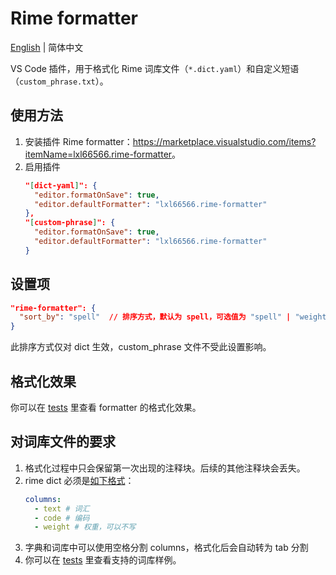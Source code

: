 # Rime formatter

[English](README-en.md) | 简体中文

VS Code 插件，用于格式化 Rime 词库文件（`*.dict.yaml`）和自定义短语（`custom_phrase.txt`）。

## 使用方法

1. 安装插件 Rime formatter：<https://marketplace.visualstudio.com/items?itemName=lxl66566.rime-formatter>。
2. 启用插件
   ```json
   "[dict-yaml]": {
     "editor.formatOnSave": true,
     "editor.defaultFormatter": "lxl66566.rime-formatter"
   },
   "[custom-phrase]": {
     "editor.formatOnSave": true,
     "editor.defaultFormatter": "lxl66566.rime-formatter"
   }
   ```

## 设置项

```json
"rime-formatter": {
  "sort_by": "spell"  // 排序方式，默认为 spell，可选值为 "spell" | "weight" | null
}
```

此排序方式仅对 dict 生效，custom_phrase 文件不受此设置影响。

## 格式化效果

你可以在 [tests](./tests/) 里查看 formatter 的格式化效果。

## 对词库文件的要求

1. 格式化过程中只会保留第一次出现的注释块。后续的其他注释块会丢失。
2. rime dict 必须是[如下格式](https://www.mintimate.cc/zh/guide/customizationInput.html#%E7%BC%96%E5%86%99%E8%AF%8D%E5%BA%93)：
   ```yaml
   columns:
     - text # 词汇
     - code # 编码
     - weight # 权重，可以不写
   ```
3. 字典和词库中可以使用空格分割 columns，格式化后会自动转为 tab 分割
4. 你可以在 [tests](./tests/) 里查看支持的词库样例。
